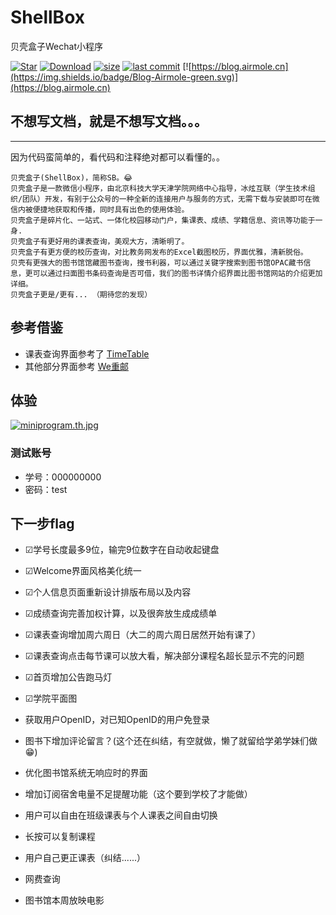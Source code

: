# ShellBox
贝壳盒子Wechat小程序

[![Star](https://img.shields.io/badge/Star-Airmole-brightgreen.svg)](https://github.com/Airmole/ShellBox/stargazers)
[![Download](https://img.shields.io/badge/download-.zip-brightgreen.svg)](https://github.com/Airmole/ShellBox/archive/master.zip)
[![size](https://img.shields.io/badge/size-4.27MB-green.svg)](https://github.com/airmole/ShellBox)
[![last commit](https://img.shields.io/badge/last%20commit-2018--08--28-green.svg)](https://github.com/Airmole/ShellBox/commits/master)
[![https://blog.airmole.cn](https://img.shields.io/badge/Blog-Airmole-green.svg)](https://blog.airmole.cn)





## 不想写文档，就是不想写文档。。。

-----
因为代码蛮简单的，看代码和注释绝对都可以看懂的。。

```
贝壳盒子(ShellBox)，简称SB。😂
贝壳盒子是一款微信小程序，由北京科技大学天津学院网络中心指导，冰炫互联（学生技术组织/团队）开发，有别于公众号的一种全新的连接用户与服务的方式，无需下载与安装即可在微信内被便捷地获取和传播，同时具有出色的使用体验。
贝壳盒子是碎片化、一站式、一体化校园移动门户，集课表、成绩、学籍信息、资讯等功能于一身.
贝壳盒子有更好用的课表查询，美观大方，清晰明了。
贝壳盒子有更方便的校历查询，对比教务网发布的Excel截图校历，界面优雅，清新脱俗。
贝壳有更强大的图书馆馆藏图书查询，搜书利器，可以通过关键字搜索到图书馆OPAC藏书信息，更可以通过扫面图书条码查询是否可借，我们的图书详情介绍界面比图书馆网站的介绍更加详细。
贝壳盒子更是/更有... （期待您的发现）
```

## 参考借鉴
 - 课表查询界面参考了
[TimeTable](https://github.com/qq273681448/TimeTable)
 - 其他部分界面参考
 [We重邮](https://github.com/mcc108/wecqupt)

## 体验

[![miniprogram.th.jpg](http://www.z4a.net/images/2018/05/04/miniprogram.th.jpg)](小程序体验码)


### 测试账号

- 学号：000000000
- 密码：test




## 下一步flag

- ☑学号长度最多9位，输完9位数字在自动收起键盘

- ☑Welcome界面风格美化统一

- ☑个人信息页面重新设计排版布局以及内容

- ☑成绩查询完善加权计算，以及很奔放生成成绩单

- ☑课表查询增加周六周日（大二的周六周日居然开始有课了）

- ☑课表查询点击每节课可以放大看，解决部分课程名超长显示不完的问题

- ☑首页增加公告跑马灯

- ☑学院平面图

- 获取用户OpenID，对已知OpenID的用户免登录

- 图书下增加评论留言？(这个还在纠结，有空就做，懒了就留给学弟学妹们做😁)

- 优化图书馆系统无响应时的界面

- 增加订阅宿舍电量不足提醒功能（这个要到学校了才能做）

- 用户可以自由在班级课表与个人课表之间自由切换

- 长按可以复制课程

- 用户自己更正课表（纠结......）

- 网费查询

- 图书馆本周放映电影